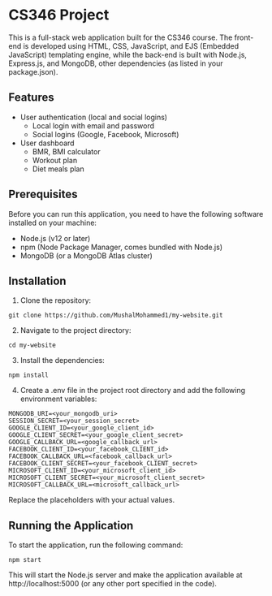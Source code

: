 # CS346 Project

This is a full-stack web application built for the CS346 course. The front-end is developed using HTML, CSS, JavaScript, and EJS (Embedded JavaScript) templating engine, while the back-end is built with Node.js, Express.js, and MongoDB, other dependencies (as listed in your package.json).

## Features

- User authentication (local and social logins)
  - Local login with email and password
  - Social logins (Google, Facebook, Microsoft)
- User dashboard
    - BMR, BMI calculator
    - Workout plan
    - Diet meals plan

## Prerequisites

Before you can run this application, you need to have the following software installed on your machine:

- Node.js (v12 or later)
- npm (Node Package Manager, comes bundled with Node.js)
- MongoDB (or a MongoDB Atlas cluster)

## Installation

1. Clone the repository:
```
git clone https://github.com/MushalMohammed1/my-website.git
```
2. Navigate to the project directory:
```
cd my-website
```
3. Install the dependencies:
```
npm install
```
4. Create a .env file in the project root directory and add the following environment variables:
```
MONGODB_URI=<your_mongodb_uri>
SESSION_SECRET=<your_session_secret>
GOOGLE_CLIENT_ID=<your_google_client_id>
GOOGLE_CLIENT_SECRET=<your_google_client_secret>
GOOGLE_CALLBACK_URL=<google_callback_url>
FACEBOOK_CLIENT_ID=<your_facebook_CLIENT_id>
FACEBOOK_CALLBACK_URL=<facebook_callback_url>
FACEBOOK_CLIENT_SECRET=<your_facebook_CLIENT_secret>
MICROSOFT_CLIENT_ID=<your_microsoft_client_id>
MICROSOFT_CLIENT_SECRET=<your_microsoft_client_secret>
MICROSOFT_CALLBACK_URL=<microsoft_callback_url>
```
Replace the placeholders with your actual values.

## Running the Application
To start the application, run the following command:
```
npm start
```
This will start the Node.js server and make the application available at http://localhost:5000 (or any other port specified in the code).